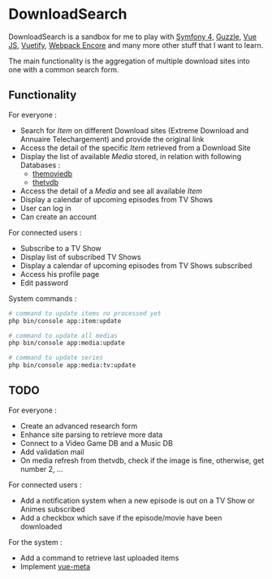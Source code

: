 # DownloadSearch

DownloadSearch is a sandbox for me to play with [Symfony 4](https://symfony.com/), [Guzzle](http://docs.guzzlephp.org/en/stable/), [Vue JS](https://vuejs.org/), [Vuetify](https://vuetifyjs.com/), [Webpack Encore](https://symfony.com/doc/current/frontend.html) and many more other stuff that I want to learn.

The main functionality is the aggregation of multiple download sites into one with a common search form.

## Functionality
For everyone : 
* Search for *Item* on different Download sites (Extreme Download and Annuaire Telechargement) and provide the original link
* Access the detail of the specific *Item* retrieved from a Download Site
* Display the list of available *Media* stored, in relation with following Databases : 
    * [themoviedb](https://www.themoviedb.org/?language=fr)
    * [thetvdb](https://www.thetvdb.com/)
* Access the detail of a *Media* and see all available *Item*
* Display a calendar of upcoming episodes from TV Shows
* User can log in
* Can create an account

For connected users : 
* Subscribe to a TV Show
* Display list of subscribed TV Shows
* Display a calendar of upcoming episodes from TV Shows subscribed
* Access his profile page
* Edit password

System commands : 
```bash
# command to update items no processed yet
php bin/console app:item:update

# command to update all medias
php bin/console app:media:update

# command to update series
php bin/console app:media:tv:update
```

## TODO
For everyone : 
* Create an advanced research form
* Enhance site parsing to retrieve more data
* Connect to a Video Game DB and a Music DB
* Add validation mail
* On media refresh from thetvdb, check if the image is fine, otherwise, get number 2, ...

For connected users : 
* Add a notification system when a new episode is out on a TV Show or Animes subscribed
* Add a checkbox which save if the episode/movie have been downloaded

For the system :
* Add a command to retrieve last uploaded items
* Implement [vue-meta](https://github.com/nuxt/vue-meta)

